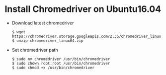 # Install Chromedriver on Ubuntu16.04

* Download latest chromedriver  
    ```
    $ wget https://chromedriver.storage.googleapis.com/2.35/chromedriver_linux64.zip  
    $ unzip chromedriver_linux64.zip  
    ```

* Set chromedriver path  
    ```
    $ sudo mv chromedriver /usr/bin/chromedriver  
    $ sudo chown root:root /usr/bin/chromedriver  
    $ sudo chmod +x /usr/bin/chromedriver  
    ```
